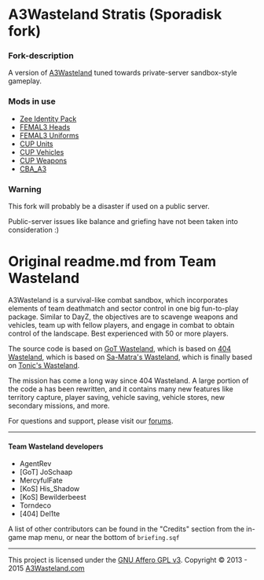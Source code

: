 # A3Wasteland Stratis (Sporadisk fork)
### Fork-description
A version of [A3Wasteland](https://github.com/A3Wasteland/ArmA3_Wasteland.Stratis) tuned towards private-server sandbox-style gameplay.

### Mods in use
* [Zee Identity Pack](http://www.armaholic.com/page.php?id=26169)
* [FEMAL3 Heads](https://steamcommunity.com/sharedfiles/filedetails/?id=374775446)
* [FEMAL3 Uniforms](https://steamcommunity.com/sharedfiles/filedetails/?id=374780664)
* [CUP Units](http://steamcommunity.com/workshop/filedetails/?id=497661914)
* [CUP Vehicles](http://steamcommunity.com/workshop/filedetails/?id=541888371)
* [CUP Weapons](http://steamcommunity.com/workshop/filedetails/?id=497660133)
* [CBA_A3](http://steamcommunity.com/workshop/filedetails/?id=450814997)

### Warning
This fork will probably be a disaster if used on a public server.

Public-server issues like balance and griefing have not been taken into consideration :)

# Original readme.md from Team Wasteland
A3Wasteland is a survival-like combat sandbox, which incorporates elements of team deathmatch and sector control in one big fun-to-play package. Similar to DayZ, the objectives are to scavenge weapons and vehicles, team up with fellow players, and engage in combat to obtain control of the landscape. Best experienced with 50 or more players. 

The source code is based on [GoT Wasteland](https://github.com/JoSchaap/GoT_Wasteland_V2.Stratis), which is based on [404 Wasteland](https://github.com/domuk/Arma3-404Wasteland-Stratis), which is based on [Sa-Matra's Wasteland](http://forums.bistudio.com/showthread.php?142427), which is finally based on [Tonic's Wasteland](http://forums.bistudio.com/showthread.php?140070).

The mission has come a long way since 404 Wasteland. A large portion of the code a has been rewritten, and it contains many new features like territory capture, player saving, vehicle saving, vehicle stores, new secondary missions, and more.

For questions and support, please visit our [forums](http://forums.a3wasteland.com/).

---

#### Team Wasteland developers

* AgentRev
* [GoT] JoSchaap
* MercyfulFate
* [KoS] His_Shadow
* [KoS] Bewilderbeest
* Torndeco
* [404] Del1te

A list of other contributors can be found in the "Credits" section from the in-game map menu, or near the bottom of `briefing.sqf`

---

This project is licensed under the [GNU Affero GPL v3](http://tldrlegal.com/l/agpl3). Copyright © 2013 - 2015 [A3Wasteland.com](http://a3wasteland.com/)
